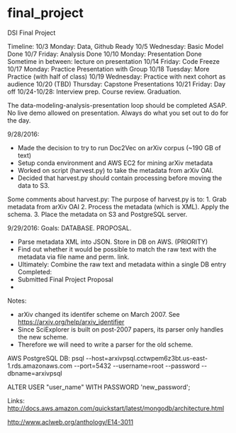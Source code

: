 # final_project
DSI Final Project

Timeline:
10/3 Monday: Data, Github Ready
10/5 Wednesday: Basic Model Done
10/7 Friday: Analysis Done
10/10 Monday: Presentation Done
Sometime in between: lecture on presentation
10/14 Friday: Code Freeze
10/17 Monday: Practice Presentation with Group
10/18 Tuesday: More Practice (with half of class)
10/19 Wednesday: Practice with next cohort as audience
10/20 (TBD) Thursday: Capstone Presentations
10/21 Friday: Day off
10/24-10/28: Interview prep. Course review. Graduation.

The data-modeling-analysis-presentation loop should be completed ASAP.
No live demo allowed on presentation.
Always do what you set out to do for the day.


9/28/2016:
- Made the decision to try to run Doc2Vec on arXiv corpus (~190 GB of text)
- Setup conda environment and AWS EC2 for mining arXiv metadata
- Worked on script (harvest.py) to take the metadata from arXiv OAI.
- Decided that harvest.py should contain processing before moving the data to S3.

Some comments about harvest.py:
	The purpose of harvest.py is to:
	1. Grab metadata from arXiv OAI
	2. Process the metadata (which is XML). Apply the schema.
	3. Place the metadata on S3 and PostgreSQL server.

9/29/2016:
Goals: DATABASE. PROPOSAL.
- Parse metadata XML into JSON. Store in DB on AWS. (PRIORITY)
- Find out whether it would be possible to match the raw text with the metadata via file name and perm. link.
- Ultimately: Combine the raw text and metadata within a single DB entry
Completed:
- Submitted Final Project Proposal
- 


Notes:
- arXiv changed its identifer scheme on March 2007. See https://arxiv.org/help/arxiv_identifier 
- Since SciExplorer is built on post-2007 papers, its parser only handles the new scheme.
- Therefore we will need to write a parser for the old scheme.


AWS PostgreSQL DB:
psql --host=arxivpsql.cctwpem6z3bt.us-east-1.rds.amazonaws.com --port=5432 --username=root --password --dbname=arxivpsql

ALTER USER "user_name" WITH PASSWORD 'new_password';



Links:
http://docs.aws.amazon.com/quickstart/latest/mongodb/architecture.html

http://www.aclweb.org/anthology/E14-3011


